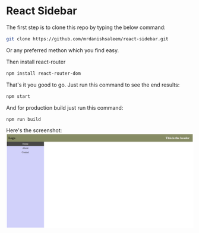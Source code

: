 # React Sidebar

The first step is to clone this repo by typing the below command:

```bash
git clone https://github.com/mrdanishsaleem/react-sidebar.git
```

Or any preferred methon which you find easy.

Then install react-router

```bash
npm install react-router-dom
```

That's it you good to go. Just run this command to see the end results:

```bash
npm start
```

And for production build just run this command:

```bash
npm run build
```

Here's the screenshot:
![Sidebar](https://github.com/mrdanishsaleem/sidebarhoc/blob/main/screenshots/sidebar.png)
